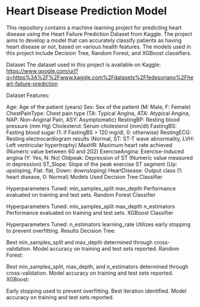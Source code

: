 # Heart Disease Prediction Model

This repository contains a machine learning project for predicting heart disease using the Heart Failure Prediction Dataset from Kaggle. The project aims to develop a model that can accurately classify patients as having heart disease or not, based on various health features. The models used in this project include Decision Tree, Random Forest, and XGBoost classifiers.

Dataset
The dataset used in this project is available on Kaggle: https://www.google.com/url?q=https%3A%2F%2Fwww.kaggle.com%2Fdatasets%2Ffedesoriano%2Fheart-failure-prediction

Dataset Features:

Age: Age of the patient (years)
Sex: Sex of the patient (M: Male, F: Female)
ChestPainType: Chest pain type (TA: Typical Angina, ATA: Atypical Angina, NAP: Non-Anginal Pain, ASY: Asymptomatic)
RestingBP: Resting blood pressure (mm Hg)
Cholesterol: Serum cholesterol (mm/dl)
FastingBS: Fasting blood sugar (1: if FastingBS > 120 mg/dl, 0: otherwise)
RestingECG: Resting electrocardiogram results (Normal, ST: ST-T wave abnormality, LVH: Left ventricular hypertrophy)
MaxHR: Maximum heart rate achieved (Numeric value between 60 and 202)
ExerciseAngina: Exercise-induced angina (Y: Yes, N: No)
Oldpeak: Depression of ST (Numeric value measured in depression)
ST_Slope: Slope of the peak exercise ST segment (Up: upsloping, Flat: flat, Down: downsloping)
HeartDisease: Output class (1: heart disease, 0: Normal)
Models Used
Decision Tree Classifier

Hyperparameters Tuned:
min_samples_split
max_depth
Performance evaluated on training and test sets.
Random Forest Classifier

Hyperparameters Tuned:
min_samples_split
max_depth
n_estimators
Performance evaluated on training and test sets.
XGBoost Classifier

Hyperparameters Tuned:
n_estimators
learning_rate
Utilizes early stopping to prevent overfitting.
Results
Decision Tree:

Best min_samples_split and max_depth determined through cross-validation.
Model accuracy on training and test sets reported.
Random Forest:

Best min_samples_split, max_depth, and n_estimators determined through cross-validation.
Model accuracy on training and test sets reported.
XGBoost:

Early stopping used to prevent overfitting.
Best iteration identified.
Model accuracy on training and test sets reported.

